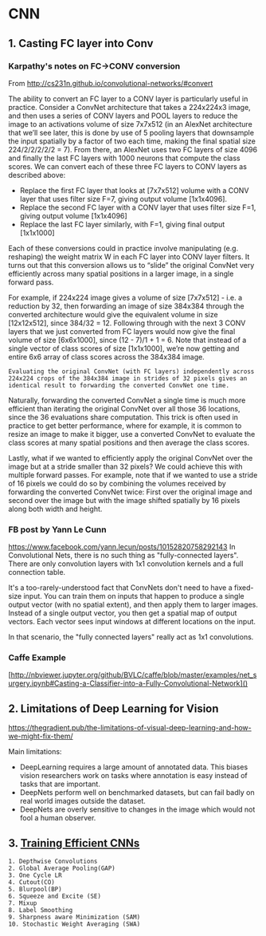 # CNN

## 1. Casting FC layer into Conv


### Karpathy's notes on FC->CONV conversion
From http://cs231n.github.io/convolutional-networks/#convert

The ability to convert an FC layer to a CONV layer is particularly useful in practice. Consider a ConvNet architecture that takes a 224x224x3 image, and then uses a series of CONV layers and POOL layers to reduce the image to an activations volume of size 7x7x512 (in an AlexNet architecture that we’ll see later, this is done by use of 5 pooling layers that downsample the input spatially by a factor of two each time, making the final spatial size 224/2/2/2/2/2 = 7). From there, an AlexNet uses two FC layers of size 4096 and finally the last FC layers with 1000 neurons that compute the class scores. We can convert each of these three FC layers to CONV layers as described above:

*  Replace the first FC layer that looks at [7x7x512] volume with a CONV layer that uses filter size F=7, giving output volume [1x1x4096].
* Replace the second FC layer with a CONV layer that uses filter size F=1, giving output volume [1x1x4096]
* Replace the last FC layer similarly, with F=1, giving final output [1x1x1000]

Each of these conversions could in practice involve manipulating (e.g. reshaping) the weight matrix W in each FC layer into CONV layer filters. It turns out that this conversion allows us to “slide” the original ConvNet very efficiently across many spatial positions in a larger image, in a single forward pass.

For example, if 224x224 image gives a volume of size [7x7x512] - i.e. a reduction by 32, then forwarding an image of size 384x384 through the converted architecture would give the equivalent volume in size [12x12x512], since 384/32 = 12. Following through with the next 3 CONV layers that we just converted from FC layers would now give the final volume of size [6x6x1000], since (12 - 7)/1 + 1 = 6. Note that instead of a single vector of class scores of size [1x1x1000], we’re now getting and entire 6x6 array of class scores across the 384x384 image.

    Evaluating the original ConvNet (with FC layers) independently across 224x224 crops of the 384x384 image in strides of 32 pixels gives an identical result to forwarding the converted ConvNet one time.

Naturally, forwarding the converted ConvNet a single time is much more efficient than iterating the original ConvNet over all those 36 locations, since the 36 evaluations share computation. This trick is often used in practice to get better performance, where for example, it is common to resize an image to make it bigger, use a converted ConvNet to evaluate the class scores at many spatial positions and then average the class scores.

Lastly, what if we wanted to efficiently apply the original ConvNet over the image but at a stride smaller than 32 pixels? We could achieve this with multiple forward passes. For example, note that if we wanted to use a stride of 16 pixels we could do so by combining the volumes received by forwarding the converted ConvNet twice: First over the original image and second over the image but with the image shifted spatially by 16 pixels along both width and height.


### FB post by Yann Le Cunn
https://www.facebook.com/yann.lecun/posts/10152820758292143
In Convolutional Nets, there is no such thing as "fully-connected layers". There are only convolution layers with 1x1 convolution kernels and a full connection table.

It's a too-rarely-understood fact that ConvNets don't need to have a fixed-size input. You can train them on inputs that happen to produce a single output vector (with no spatial extent), and then apply them to larger images. Instead of a single output vector, you then get a spatial map of output vectors. Each vector sees input windows at different locations on the input.

In that scenario, the "fully connected layers" really act as 1x1 convolutions.

### Caffe Example
[http://nbviewer.jupyter.org/github/BVLC/caffe/blob/master/examples/net_surgery.ipynb#Casting-a-Classifier-into-a-Fully-Convolutional-Network]()


## 2. Limitations of Deep Learning for Vision

https://thegradient.pub/the-limitations-of-visual-deep-learning-and-how-we-might-fix-them/

Main limitations:

 * DeepLearning requires a large amount of annotated data. This biases vision researchers work on tasks where annotation is easy instead of tasks that are important.
 * DeepNets perform well on benchmarked datasets, but can fail badly on real world images outside the dataset.
 * DeepNets are overly sensitive to changes in the image which would not fool a human observer.


## 3. [Training Efficient CNNs](https://www.youtube.com/watch?v=5cxn1M_0hoc)
    1. Depthwise Convolutions
    2. Global Average Pooling(GAP)
    3. One Cycle LR
    4. Cutout(CO)
    5. Blurpool(BP)
    6. Squeeze and Excite (SE)
    7. Mixup
    8. Label Smoothing
    9. Sharpness aware Minimization (SAM)
    10. Stochastic Weight Averaging (SWA)
